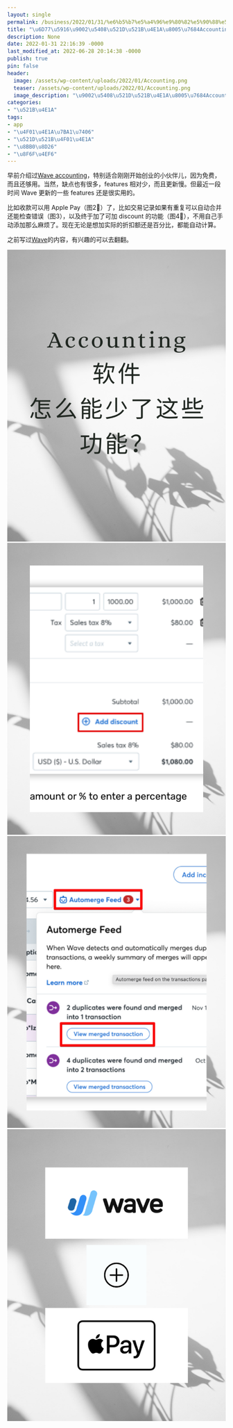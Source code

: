 ```yaml
---
layout: single
permalink: /business/2022/01/31/%e6%b5%b7%e5%a4%96%e9%80%82%e5%90%88%e5%88%9d%e5%88%9b%e4%b8%9a%e8%80%85%e7%9a%84accounting%e8%bd%af%e4%bb%b6/
title: "\u6D77\u5916\u9002\u5408\u521D\u521B\u4E1A\u8005\u7684Accounting\u8F6F\u4EF6"
description: None
date: 2022-01-31 22:16:39 -0000
last_modified_at: 2022-06-28 20:14:38 -0000
publish: true
pin: false
header:
  image: /assets/wp-content/uploads/2022/01/Accounting.png
  teaser: /assets/wp-content/uploads/2022/01/Accounting.png
  image_description: "\u9002\u5408\u521D\u521B\u4E1A\u8005\u7684Accounting\u8F6F\u4EF6wave"
categories:
- "\u521B\u4E1A"
tags:
- app
- "\u4F01\u4E1A\u7BA1\u7406"
- "\u521D\u521B\u4F01\u4E1A"
- "\u8BB0\u8D26"
- "\u8F6F\u4EF6"
---
```

早前介绍过[Wave accounting](https://aswebuild.com/business/2021/01/11/%e8%ae%b0%e8%b4%a6%e4%ba%91%e8%bd%af%e4%bb%b6waveapps%e7%9a%84%e4%bc%98%e7%bc%ba%e7%82%b9%e6%80%bb%e7%bb%93/)，特别适合刚刚开始创业的小伙伴儿，因为免费，而且还够用。当然，缺点也有很多，features 相对少，而且更新慢。但最近一段时间 Wave 更新的一些 features 还是很实用的。

比如收款可以用 Apple Pay（图2⃣️）了，比如交易记录如果有重复可以自动合并还能检查错误（图3），以及终于加了可加 discount 的功能（图4⃣️），不用自己手动添加那么麻烦了。现在无论是想加实际的折扣额还是百分比，都能自动计算。

之前写过[Wave](https://aswebuild.com/tag/wave/)的内容，有兴趣的可以去翻翻。

![](/assets/wp-content/uploads/2022/01/Accounting.png) ![](/assets/wp-content/uploads/2022/01/1000.00.png) ![](/assets/wp-content/uploads/2022/01/Automerge-Feed.png) ![](/assets/wp-content/uploads/2022/01/Wave-Apple-Pay.png)
